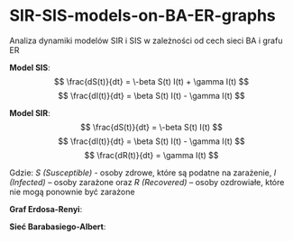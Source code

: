 # SIR-SIS-models-on-BA-ER-graphs
Analiza dynamiki modelów SIR i SIS w zależności od cech sieci BA i grafu ER

**Model SIS**:
$$ \frac{dS(t)}{dt} = \-beta S(t) I(t) + \gamma I(t) $$ $$ \frac{dI(t)}{dt} = \beta S(t) I(t) - \gamma I(t) $$

**Model SIR**:
$$ \frac{dS(t)}{dt} = \-beta S(t) I(t) $$ $$ \frac{dI(t)}{dt} = \beta S(t) I(t) - \gamma I(t) $$ $$ \frac{dR(t)}{dt} = \gamma I(t) $$

Gdzie: <em>S (Susceptible)</em> - osoby zdrowe, które są podatne na zarażenie, <em>I (Infected)</em> – osoby zarażone oraz <em>R (Recovered)</em> – osoby ozdrowiałe, które nie mogą ponownie być zarażone

**Graf Erdosa-Renyi**:


**Sieć Barabasiego-Albert**:
